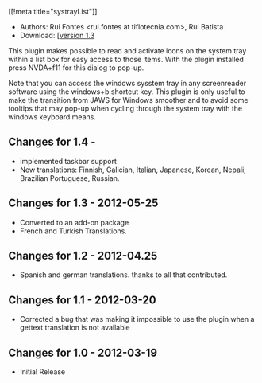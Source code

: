 [[!meta title="systrayList"]]

* Authors: Rui Fontes <rui.fontes at tiflotecnia.com>, Rui Batista <ruiandrebatista at gmail.com>
* Download: [[version 1.3][downloadLink]

This plugin makes possible to read and activate icons on the system tray within a list box for easy access to those items. With the plugin installed press NVDA+f11 for this dialog to pop-up.

Note that you can access the windows sysstem tray in any screenreader software using the windows+b shortcut key. This plugin is only useful to make the transition from JAWS for Windows smoother and to avoid some tooltips that may pop-up when cycling through the system tray with the windows keyboard means.

## Changes for 1.4 -  ##

* implemented taskbar support
* New translations: Finnish, Galician, Italian, Japanese, Korean, Nepali, Brazilian Portuguese, Russian.

## Changes for 1.3 - 2012-05-25 ##

* Converted to an add-on package
* French and Turkish Translations.

## Changes for  1.2 - 2012-04.25 ##

* Spanish and german translations. thanks to all that contributed.

## Changes for 1.1 - 2012-03-20 ##

* Corrected a bug that was making it impossible to use the plugin when a gettext translation is not available

## Changes for 1.0 - 2012-03-19 ##

* Initial Release

[downloadLink]: http://dev.unreliabledevice.net/files/nvda/addons/systraylist-1.3.nvda-addon
